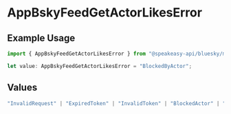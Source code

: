 # AppBskyFeedGetActorLikesError

## Example Usage

```typescript
import { AppBskyFeedGetActorLikesError } from "@speakeasy-api/bluesky/models/errors";

let value: AppBskyFeedGetActorLikesError = "BlockedByActor";
```

## Values

```typescript
"InvalidRequest" | "ExpiredToken" | "InvalidToken" | "BlockedActor" | "BlockedByActor"
```